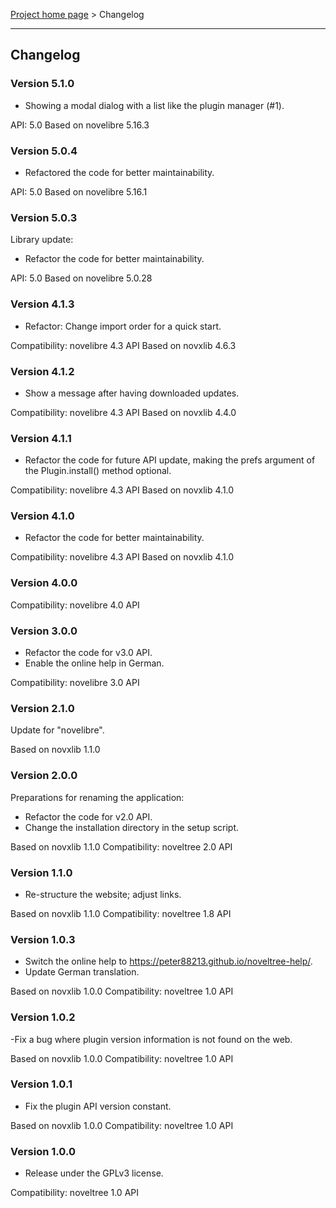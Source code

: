 [Project home page](../) > Changelog

------------------------------------------------------------------------

## Changelog


### Version 5.1.0

- Showing a modal dialog with a list like the plugin manager (#1).

API: 5.0
Based on novelibre 5.16.3


### Version 5.0.4

- Refactored the code for better maintainability.

API: 5.0
Based on novelibre 5.16.1


### Version 5.0.3

Library update:
- Refactor the code for better maintainability.

API: 5.0
Based on novelibre 5.0.28

### Version 4.1.3

- Refactor: Change import order for a quick start.

Compatibility: novelibre 4.3 API
Based on novxlib 4.6.3

### Version 4.1.2

- Show a message after having downloaded updates.

Compatibility: novelibre 4.3 API
Based on novxlib 4.4.0

### Version 4.1.1

- Refactor the code for future API update,
  making the prefs argument of the Plugin.install() method optional.

Compatibility: novelibre 4.3 API
Based on novxlib 4.1.0

### Version 4.1.0

- Refactor the code for better maintainability.

Compatibility: novelibre 4.3 API
Based on novxlib 4.1.0

### Version 4.0.0

Compatibility: novelibre 4.0 API

### Version 3.0.0

- Refactor the code for v3.0 API.
- Enable the online help in German.

Compatibility: novelibre 3.0 API

### Version 2.1.0

Update for "novelibre".

Based on novxlib 1.1.0

### Version 2.0.0

Preparations for renaming the application:
- Refactor the code for v2.0 API.
- Change the installation directory in the setup script.

Based on novxlib 1.1.0
Compatibility: noveltree 2.0 API

### Version 1.1.0

- Re-structure the website; adjust links.

Based on novxlib 1.1.0
Compatibility: noveltree 1.8 API

### Version 1.0.3

- Switch the online help to https://peter88213.github.io/noveltree-help/.
- Update German translation.

Based on novxlib 1.0.0
Compatibility: noveltree 1.0 API

### Version 1.0.2

-Fix a bug where plugin version information is not found on the web.

Based on novxlib 1.0.0
Compatibility: noveltree 1.0 API

### Version 1.0.1

- Fix the plugin API version constant.

Based on novxlib 1.0.0
Compatibility: noveltree 1.0 API

### Version 1.0.0

- Release under the GPLv3 license.

Compatibility: noveltree 1.0 API